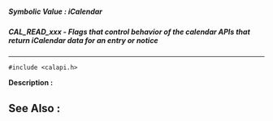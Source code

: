 ##### Symbolic Value : iCalendar
##### CAL_READ_xxx - Flags that control behavior of the calendar APIs that return iCalendar data for an entry or notice
---
```
#include <calapi.h>
```
**Description :**



**See Also :**
---
